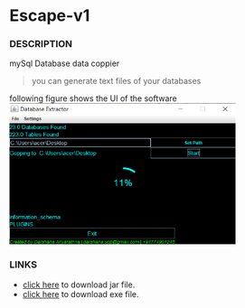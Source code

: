 # Escape-v1

### DESCRIPTION

mySql Database data coppier
>you can generate text files of your databases

following figure shows the UI of the software <br>
<img src = "https://github.com/DarshanaUOP/Escape-v1/raw/master/out/Screenshot.png" height = 250 width = 400>

### LINKS
* [click here](https://github.com/DarshanaUOP/Escape-v1/raw/master/out/artifacts/DataBaseHelper_jar/dbGetAllData.jar) to download jar file.
* [click here](https://github.com/DarshanaUOP/Escape-v1/raw/master/out/artifacts/DataBaseHelper_jar/escape.exe) to download exe file.
